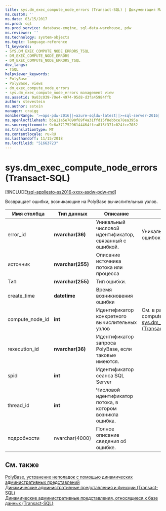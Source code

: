 ```yaml
---
title: sys.dm_exec_compute_node_errors (Transact-SQL) | Документация Майкрософт
ms.custom: ''
ms.date: 03/15/2017
ms.prod: sql
ms.prod_service: database-engine, sql-data-warehouse, pdw
ms.reviewer: ''
ms.technology: system-objects
ms.topic: language-reference
f1_keywords:
- SYS.DM_EXEC_COMPUTE_NODE_ERRORS_TSQL
- DM_EXEC_COMPUTE_NODE_ERRORS
- DM_EXEC_COMPUTE_NODE_ERRORS_TSQL
dev_langs:
- TSQL
helpviewer_keywords:
- PolyBase
- PolyBase, views
- dm_exec_compute_node_errors
- sys.dm_exec_compute_node_errors management view
ms.assetid: 9a03c039-70e4-4974-95d8-d3fa45984ffb
author: stevestein
ms.author: sstein
manager: craigg
monikerRange: '>=aps-pdw-2016||=azure-sqldw-latest||>=sql-server-2016||=sqlallproducts-allversions||>=sql-server-linux-2017||=azuresqldb-mi-current'
ms.openlocfilehash: b5a11a5e7090f89f4a31ffd15f8ebbce78ea395a
ms.sourcegitcommit: 9c6a37175296144464ffea815f371c024fce7032
ms.translationtype: MT
ms.contentlocale: ru-RU
ms.lasthandoff: 11/15/2018
ms.locfileid: "51663723"
---
```

# <a name="sysdmexeccomputenodeerrors-transact-sql"></a>sys.dm_exec_compute_node_errors (Transact-SQL)
[!INCLUDE[tsql-appliesto-ss2016-xxxx-asdw-pdw-md](../../includes/tsql-appliesto-ss2016-xxxx-asdw-pdw-md.md)]

  Возвращает ошибки, возникающие на PolyBase вычислительных узлов.  
  
|Имя столбца|Тип данных|Описание|Диапазон|  
|-----------------|---------------|-----------------|-----------|  
|error_id|**nvarchar(36)**|Уникальный числовой идентификатор, связанный с ошибкой.|Уникальными среди всех ошибок запросов в системе|  
|источник|**nvarchar(255)**|Описание источника потока или процесса||  
|Тип|**nvarchar(255)**|Тип ошибки.||  
|create_time|**datetime**|Время возникновения ошибки||  
|compute_node_id|**int**|Идентификатор конкретного вычислительных узлов|См. в разделе compute_node_id из [sys.dm_exec_compute_nodes &#40;Transact-SQL&#41;](../../relational-databases/system-dynamic-management-views/sys-dm-exec-compute-nodes-transact-sql.md)|  
|rexecution_id|**nvarchar(36)**|Идентификатор запроса PolyBase, если таковые имеются.||  
|spid|**int**|Идентификатор сеанса SQL Server||  
|thread_id|**int**|Числовой идентификатор потока, в котором возникла ошибка.||  
|подробности|nvarchar(4000)|Полное описание сведения об ошибке.||  
  
## <a name="see-also"></a>См. также  
 [PolyBase, устранение неполадок с помощью динамических административных представлений](https://msdn.microsoft.com/library/ce9078b7-a750-4f47-b23e-90b83b783d80)   
 [Динамические административные представления и функции (Transact-SQL)](~/relational-databases/system-dynamic-management-views/system-dynamic-management-views.md)   
 [Динамические административные представления, относящиеся к базе данных &#40;Transact-SQL&#41;](../../relational-databases/system-dynamic-management-views/database-related-dynamic-management-views-transact-sql.md)  
  
  
